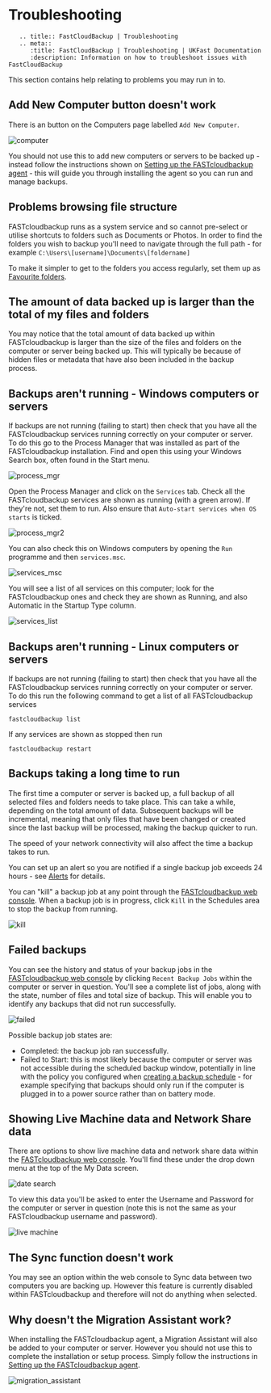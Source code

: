 # Troubleshooting

```eval_rst
   .. title:: FastCloudBackup | Troubleshooting
   .. meta::
      :title: FastCloudBackup | Troubleshooting | UKFast Documentation
      :description: Information on how to troubleshoot issues with FastCloudBackup
```

This section contains help relating to problems you may run in to.

## Add New Computer button doesn't work

There is an button on the Computers page labelled `Add New Computer`.

![computer](files/computer.PNG)

You should not use this to add new computers or servers to be backed up - instead follow the instructions shown on [Setting up the FASTcloudbackup agent](Installingthefastcloudbackupagent) - this will guide you through installing the agent so you can run and manage backups.

## Problems browsing file structure

FASTcloudbackup runs as a system service and so cannot pre-select or utilise shortcuts to folders such as Documents or Photos.  In order to find the folders you wish to backup you'll need to navigate through the full path - for example `C:\Users\[username]\Documents\[foldername]`

To make it simpler to get to the folders you access regularly, set them up as [Favourite folders](Managingfilesandfolders.html#favourite-folders).

## The amount of data backed up is larger than the total of my files and folders

You may notice that the total amount of data backed up within FASTcloudbackup is larger than the size of the files and folders on the computer or server being backed up.  This will typically be because of hidden files or metadata that have also been included in the backup process.

## Backups aren't running - Windows computers or servers

If backups are not running (failing to start) then check that you have all the FASTcloudbackup services running correctly on your computer or server.  To do this go to the Process Manager that was installed as part of the FASTcloudbackup installation.  Find and open this using your Windows Search box, often found in the Start menu.

![process_mgr](files/process_mgr.png)

  Open the Process Manager and click on the `Services` tab.  Check all the FASTcloudbackup services are shown as running (with a green arrow).  If they're not, set them to run.  Also ensure that `Auto-start services when OS starts` is ticked.

![process_mgr2](files/process_mgr2.png)

You can also check this on Windows computers by opening the `Run` programme and then `services.msc`.

![services_msc](files/services_msc.png)

You will see a list of all services on this computer; look for the FASTcloudbackup ones and check they are shown as Running, and also Automatic in the Startup Type column.

![services_list](files/services_list.png)

## Backups aren't running - Linux computers or servers

If backups are not running (failing to start) then check that you have all the FASTcloudbackup services running correctly on your computer or server.  To do this run the following command to get a list of all FASTcloudbackup services

```
fastcloudbackup list
```
  If any services are shown as stopped then run
```
fastcloudbackup restart
```

## Backups taking a long time to run

The first time a computer or server is backed up, a full backup of all selected files and folders needs to take place.  This can take a while, depending on the total amount of data.  Subsequent backups will be incremental, meaning that only files that have been changed or created since the last backup will be processed, making the backup quicker to run.

The speed of your network connectivity will also affect the time a backup takes to run.

You can set up an alert so you are notified if a single backup job exceeds 24 hours - see [Alerts](alerts) for details.

You can "kill" a backup job at any point through the [FASTcloudbackup web console](https://fcb.ukfast.co.uk).  When a backup job is in progress, click `Kill` in the Schedules area to stop the backup from running.

![kill](files/kill.PNG)

## Failed backups

You can see the history and status of your backup jobs in the [FASTcloudbackup web console](https://fcb.ukfast.co.uk) by clicking `Recent Backup Jobs` within the computer or server in question.  You'll see a complete list of jobs, along with the state, number of files and total size of backup.  This will enable you to identify any backups that did not run successfully.

![failed](files/failed2.PNG)

Possible backup job states are:

- Completed:  the backup job ran successfully.
- Failed to Start:  this is most likely because the computer or server was not accessible during the scheduled backup window, potentially in line with the policy you configured when [creating a backup schedule](Settingupbackups.html#creating-a-backup-schedule) - for example specifying that backups should only run if the computer is plugged in to a power source rather than on battery mode.


## Showing Live Machine data and Network Share data

There are options to show live machine data and network share data within the [FASTcloudbackup web console](https://fcb.ukfast.co.uk).  You'll find these under the drop down menu at the top of the My Data screen.

![date search](files/date_search.PNG)

To view this data you'll be asked to enter the Username and Password for the computer or server in question (note this is not the same as your FASTcloudbackup username and password).

![live machine](files/live_machine.PNG)

## The Sync function doesn't work

You may see an option within the web console to Sync data between two computers you are backing up.  However this feature is currently disabled within FASTcloudbackup and therefore will not do anything when selected.

## Why doesn't the Migration Assistant work?

When installing the FASTcloudbackup agent, a Migration Assistant will also be added to your computer or server.  However you should not use this to complete the installation or setup process.  Simply follow the instructions in [Setting up the FASTcloudbackup agent](Installingthefastcloudbackupagent).

![migration_assistant](files/migration_assistant.png)
